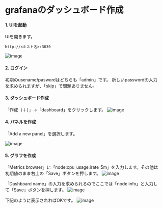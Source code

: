 # grafanaのダッシュボード作成
#### 1. UIを起動
UIを開きます。
```
http://<ホスト名>:3030
```
![image](https://user-images.githubusercontent.com/91726058/172114323-97e72975-668f-4021-8a5b-92414f5658d2.png)
#### 2. ログイン
初期のusename/paswordはどちらも「admin」です。
新しいpasswordの入力を求められますが、「skip」で問題ありません。
#### 3. ダッシュボード作成
「作成（＋）」→「dashboard」をクリックします。
![image](https://user-images.githubusercontent.com/91726058/172120159-b1cd3c92-437d-493a-a5cc-7734f74de322.png)
#### 4. パネルを作成
「Add a new panel」を選択します。

![image](https://user-images.githubusercontent.com/91726058/172120333-b6ecd5da-e091-4452-9b0d-457b64b81680.png)
#### 5. グラフを作成
「Metrics browser」に「node:cpu_usage:irate_5m」を入力します。その他は初期値のまま右上の「Save」ボタンを押します。
![image](https://user-images.githubusercontent.com/91726058/172120644-bd226ae5-fdd3-4463-b6f5-b959d8905034.png)

「Dashboard name」の入力を求められるのでここでは「node info」と入力して「Save」ボタンを押します。
![image](https://user-images.githubusercontent.com/91726058/172121447-6d9f5edc-f15e-4d79-9136-422f70a9864d.png)

下記のように表示されればOKです。
![image](https://user-images.githubusercontent.com/91726058/172121798-832b6a98-11fd-4a3f-950b-7930168f1253.png)
